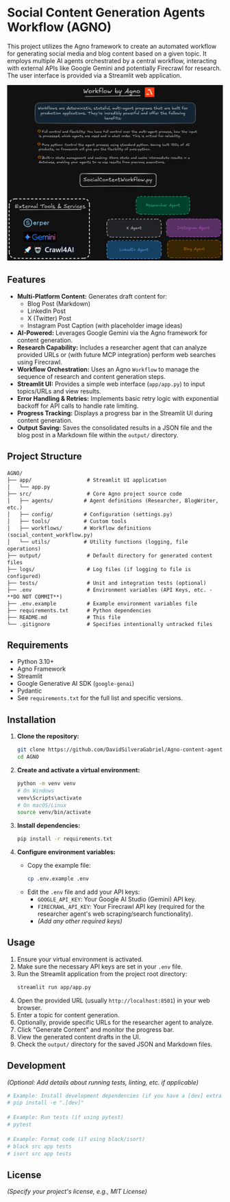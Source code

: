 # Social Content Generation Agents Workflow (AGNO)

This project utilizes the Agno framework to create an automated workflow for generating social media and blog content based on a given topic. It employs multiple AI agents orchestrated by a central workflow, interacting with external APIs like Google Gemini and potentially Firecrawl for research. The user interface is provided via a Streamlit web application.

![Workflow Diagram](src/assets/Workflow.png)

## Features

-   **Multi-Platform Content:** Generates draft content for:
    -   Blog Post (Markdown)
    -   LinkedIn Post
    -   X (Twitter) Post
    -   Instagram Post Caption (with placeholder image ideas)
-   **AI-Powered:** Leverages Google Gemini via the Agno framework for content generation.
-   **Research Capability:** Includes a researcher agent that can analyze provided URLs or (with future MCP integration) perform web searches using Firecrawl.
-   **Workflow Orchestration:** Uses an Agno `Workflow` to manage the sequence of research and content generation steps.
-   **Streamlit UI:** Provides a simple web interface (`app/app.py`) to input topics/URLs and view results.
-   **Error Handling & Retries:** Implements basic retry logic with exponential backoff for API calls to handle rate limiting.
-   **Progress Tracking:** Displays a progress bar in the Streamlit UI during content generation.
-   **Output Saving:** Saves the consolidated results in a JSON file and the blog post in a Markdown file within the `output/` directory.

## Project Structure

```
AGNO/
├── app/                  # Streamlit UI application
│   └── app.py
├── src/                  # Core Agno project source code
│   ├── agents/          # Agent definitions (Researcher, BlogWriter, etc.)
│   ├── config/          # Configuration (settings.py)
│   ├── tools/           # Custom tools 
│   ├── workflows/       # Workflow definitions (social_content_workflow.py)
│   └── utils/           # Utility functions (logging, file operations)
├── output/               # Default directory for generated content files
├── logs/                 # Log files (if logging to file is configured)
├── tests/                # Unit and integration tests (optional)
├── .env                  # Environment variables (API Keys, etc. - **DO NOT COMMIT**)
├── .env.example          # Example environment variables file
├── requirements.txt      # Python dependencies
├── README.md             # This file
└── .gitignore            # Specifies intentionally untracked files
```

## Requirements

-   Python 3.10+
-   Agno Framework
-   Streamlit
-   Google Generative AI SDK (`google-genai`)
-   Pydantic
-   See `requirements.txt` for the full list and specific versions.

## Installation

1.  **Clone the repository:**
    ```bash
    git clone https://github.com/DavidSilveraGabriel/Agno-content-agents.git
    cd AGNO
    ```

2.  **Create and activate a virtual environment:**
    ```bash
    python -m venv venv
    # On Windows
    venv\Scripts\activate
    # On macOS/Linux
    source venv/bin/activate
    ```

3.  **Install dependencies:**
    ```bash
    pip install -r requirements.txt
    ```

4.  **Configure environment variables:**
    -   Copy the example file:
        ```bash
        cp .env.example .env
        ```
    -   Edit the `.env` file and add your API keys:
        -   `GOOGLE_API_KEY`: Your Google AI Studio (Gemini) API key.
        -   `FIRECRAWL_API_KEY`: Your Firecrawl API key (required for the researcher agent's web scraping/search functionality).
        -   *(Add any other required keys)*

## Usage

1.  Ensure your virtual environment is activated.
2.  Make sure the necessary API keys are set in your `.env` file.
3.  Run the Streamlit application from the project root directory:
    ```bash
    streamlit run app/app.py
    ```
4.  Open the provided URL (usually `http://localhost:8501`) in your web browser.
5.  Enter a topic for content generation.
6.  Optionally, provide specific URLs for the researcher agent to analyze.
7.  Click "Generate Content" and monitor the progress bar.
8.  View the generated content drafts in the UI.
9.  Check the `output/` directory for the saved JSON and Markdown files.

## Development

*(Optional: Add details about running tests, linting, etc. if applicable)*

```bash
# Example: Install development dependencies (if you have a [dev] extra in setup.py or similar)
# pip install -e ".[dev]"

# Example: Run tests (if using pytest)
# pytest

# Example: Format code (if using black/isort)
# black src app tests
# isort src app tests
```

## License

*(Specify your project's license, e.g., MIT License)*
